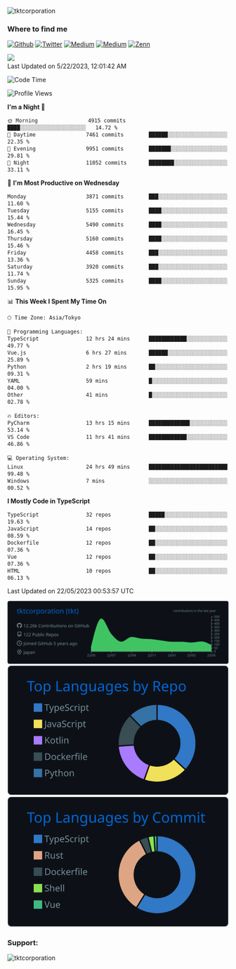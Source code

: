 <p align="left"> <img src="https://komarev.com/ghpvc/?username=tktcorporation&label=Profile%20views&color=0e75b6&style=flat" alt="tktcorporation" /> </p>

<h3>Where to find me</h3>
<p>
<a href="https://github.com/tktcorporation" target="_blank"><img alt="Github" src="https://img.shields.io/badge/GitHub-%2312100E.svg?&style=for-the-badge&logo=Github&logoColor=white" /></a>
<a href="https://twitter.com/tktcorporation" target="_blank"><img alt="Twitter" src="https://img.shields.io/badge/twitter-%231DA1F2.svg?&style=for-the-badge&logo=twitter&logoColor=white" /></a>
<a href="https://www.linkedin.com/in/tktcorporation" target="_blank"><img alt="Medium" src="https://img.shields.io/badge/linkdin-0a66c2.svg?&style=for-the-badge&logo=linkedin&logoColor=white" /></a>
<a href="https://qiita.com/tktcorporation" target="_blank"><img alt="Medium" src="https://img.shields.io/badge/qiita-55C500.svg?&style=for-the-badge&logo=qiita&logoColor=white" /></a>
<a href="https://zenn.dev/tktcorporation" target="_blank"><img alt="Zenn" src="https://img.shields.io/badge/Zenn-3EA8FF.svg?&style=for-the-badge&logo=Zenn&logoColor=white" /></a>
</p>

<!--START_SECTION:lapras-card-->
<a href="https://lapras.com/public/tktcorporation" target="_blank" rel="noopener noreferrer"><img src="https://lapras-card-generator.vercel.app/api/svg?e=3.89&b=3.48&i=3.58&b1=%23232323&b2=%236d6d6d&i1=%23212121&i2=%23818181&l=en" width="300" ></a>  
Last Updated on 5/22/2023, 12:01:42 AM
<!--END_SECTION:lapras-card-->
  
<!--START_SECTION:waka-->
![Code Time](http://img.shields.io/badge/Code%20Time-979%20hrs%2030%20mins-blue)

![Profile Views](http://img.shields.io/badge/Profile%20Views-0-blue)

**I'm a Night 🦉** 

```text
🌞 Morning                4915 commits        ████░░░░░░░░░░░░░░░░░░░░░   14.72 % 
🌆 Daytime                7461 commits        ██████░░░░░░░░░░░░░░░░░░░   22.35 % 
🌃 Evening                9951 commits        ███████░░░░░░░░░░░░░░░░░░   29.81 % 
🌙 Night                  11052 commits       ████████░░░░░░░░░░░░░░░░░   33.11 % 
```
📅 **I'm Most Productive on Wednesday** 

```text
Monday                   3871 commits        ███░░░░░░░░░░░░░░░░░░░░░░   11.60 % 
Tuesday                  5155 commits        ████░░░░░░░░░░░░░░░░░░░░░   15.44 % 
Wednesday                5490 commits        ████░░░░░░░░░░░░░░░░░░░░░   16.45 % 
Thursday                 5160 commits        ████░░░░░░░░░░░░░░░░░░░░░   15.46 % 
Friday                   4458 commits        ███░░░░░░░░░░░░░░░░░░░░░░   13.36 % 
Saturday                 3920 commits        ███░░░░░░░░░░░░░░░░░░░░░░   11.74 % 
Sunday                   5325 commits        ████░░░░░░░░░░░░░░░░░░░░░   15.95 % 
```


📊 **This Week I Spent My Time On** 

```text
🕑︎ Time Zone: Asia/Tokyo

💬 Programming Languages: 
TypeScript               12 hrs 24 mins      ████████████░░░░░░░░░░░░░   49.77 % 
Vue.js                   6 hrs 27 mins       ██████░░░░░░░░░░░░░░░░░░░   25.89 % 
Python                   2 hrs 19 mins       ██░░░░░░░░░░░░░░░░░░░░░░░   09.31 % 
YAML                     59 mins             █░░░░░░░░░░░░░░░░░░░░░░░░   04.00 % 
Other                    41 mins             █░░░░░░░░░░░░░░░░░░░░░░░░   02.78 % 

🔥 Editors: 
PyCharm                  13 hrs 15 mins      █████████████░░░░░░░░░░░░   53.14 % 
VS Code                  11 hrs 41 mins      ████████████░░░░░░░░░░░░░   46.86 % 

💻 Operating System: 
Linux                    24 hrs 49 mins      █████████████████████████   99.48 % 
Windows                  7 mins              ░░░░░░░░░░░░░░░░░░░░░░░░░   00.52 % 
```

**I Mostly Code in TypeScript** 

```text
TypeScript               32 repos            █████░░░░░░░░░░░░░░░░░░░░   19.63 % 
JavaScript               14 repos            ██░░░░░░░░░░░░░░░░░░░░░░░   08.59 % 
Dockerfile               12 repos            ██░░░░░░░░░░░░░░░░░░░░░░░   07.36 % 
Vue                      12 repos            ██░░░░░░░░░░░░░░░░░░░░░░░   07.36 % 
HTML                     10 repos            ██░░░░░░░░░░░░░░░░░░░░░░░   06.13 % 
```




 Last Updated on 22/05/2023 00:53:57 UTC
<!--END_SECTION:waka-->

[![](https://raw.githubusercontent.com/tktcorporation/tktcorporation/master/profile-summary-card-output/github_dark/0-profile-details.svg)](https://github.com/vn7n24fzkq/github-profile-summary-cards)
[![](https://raw.githubusercontent.com/tktcorporation/tktcorporation/master/profile-summary-card-output/github_dark/1-repos-per-language.svg)](https://github.com/vn7n24fzkq/github-profile-summary-cards) [![](https://raw.githubusercontent.com/tktcorporation/tktcorporation/master/profile-summary-card-output/github_dark/2-most-commit-language.svg)](https://github.com/vn7n24fzkq/github-profile-summary-cards)

<h3 align="left">Support:</h3>
<p><a href="https://www.buymeacoffee.com/tktcorporation"> <img align="left" src="https://cdn.buymeacoffee.com/buttons/v2/default-yellow.png" height="50" width="210" alt="tktcorporation" /></a></p><br><br>
